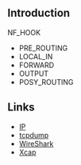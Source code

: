 ## Introduction

NF_HOOK
- PRE_ROUTING
- LOCAL_IN
- FORWARD
- OUTPUT
- POSY_ROUTING




## Links

- [IP](/docs/CS/CN/IP.md)
- [tcpdump](/docs/CS/CN/Tools/tcpdump.md)
- [WireShark](/docs/CS/CN/Tools/WireShark.md)
- [Xcap](/docs/CS/CN/Tools/Xcap.md)